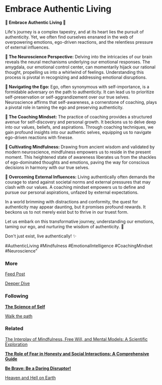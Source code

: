 # Embrace Authentic Living

**🌟 Embrace Authentic Living 🌟**

Life's journey is a complex tapestry, and at its heart lies the pursuit of authenticity. Yet, we often find ourselves ensnared in the web of overpowering emotions, ego-driven reactions, and the relentless pressure of external influences.

**🧠 The Neuroscience Perspective:**
Delving into the intricacies of our brain reveals the neural mechanisms underlying our emotional responses. The amygdala, our emotional control center, can momentarily hijack our rational thought, propelling us into a whirlwind of feelings. Understanding this process is pivotal in recognizing and addressing emotional disruptions.

**👤 Navigating the Ego:**
Ego, often synonymous with self-importance, is a formidable adversary on the path to authenticity. It can lead us to prioritize self-preservation or self-aggrandizement over our true selves. Neuroscience affirms that self-awareness, a cornerstone of coaching, plays a pivotal role in taming the ego and preserving authenticity.

**🚀 The Coaching Mindset:**
The practice of coaching provides a structured avenue for self-discovery and personal growth. It beckons us to delve deep into our values, beliefs, and aspirations. Through coaching techniques, we gain profound insights into our authentic selves, equipping us to navigate ego-driven reactions with finesse.

**🧭 Cultivating Mindfulness:**
Drawing from ancient wisdom and validated by modern neuroscience, mindfulness empowers us to reside in the present moment. This heightened state of awareness liberates us from the shackles of ego-dominated thoughts and emotions, paving the way for conscious decisions in harmony with our true selves.

**💪 Overcoming External Influences:**
Living authentically often demands the courage to stand against societal norms and external pressures that may clash with our values. A coaching mindset empowers us to define and pursue our personal aspirations, unfazed by external expectations.

In a world brimming with distractions and conformity, the quest for authenticity may appear daunting, but it promises profound rewards. It beckons us to not merely exist but to thrive in our truest form.

Let us embark on this transformative journey, understanding our emotions, taming our ego, and nurturing the wisdom of authenticity. 🌟

Don't just exist, live authentically! ✨

#AuthenticLiving #Mindfulness #EmotionalIntelligence #CoachingMindset #Neuroscience”

### More

[Feed Post](Embrace%20Authentic%20Living%20112e972300224043b508a094eed04802/Feed%20Post%209933a9dfedb84eaa8296d0d53f0a66d1.md)

[Deeper Dive](Embrace%20Authentic%20Living%20112e972300224043b508a094eed04802/Deeper%20Dive%206e8957c6cc60456ab269ea49d95b20d3.md)

### Following

[**The Science of Self**](The%20Science%20of%20Self%205b8b248fed8c4a59bcb34b5079690493.md)

[Walk the path](Walk%20the%20path%20fa09b82b826340f4a9df892dac84d785.md) 

### Related

[The Interplay of Mindfulness, Free Will, and Mental Models: A Scientific Exploration](The%20Interplay%20of%20Mindfulness,%20Free%20Will,%20and%20Menta%202d246f7c57564e70a27c19e0ec443f21.md)

[**The Role of Fear in Honesty and Social Interactions: A Comprehensive Guide**](The%20Role%20of%20Fear%20in%20Honesty%20and%20Social%20Interaction%209ab712b1fa224ced92bf04756267944b.md)

[**Be Brave: Be a Daring Disruptor!**](Be%20Brave%20Be%20a%20Daring%20Disruptor!%20f2619022b98244158c5563a2e14c3045.md)

[Heaven and Hell on Earth](Heaven%20and%20Hell%20on%20Earth%2062d938dc33c94774a36def9713263860.md)